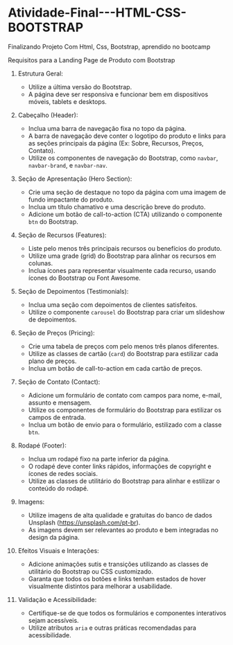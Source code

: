 # Atividade-Final---HTML-CSS-BOOTSTRAP
Finalizando Projeto Com Html, Css, Bootstrap, aprendido no bootcamp


Requisitos para a Landing Page de Produto com Bootstrap

1. Estrutura Geral:
   - Utilize a última versão do Bootstrap.
   - A página deve ser responsiva e funcionar bem em dispositivos móveis, tablets e desktops.

2. Cabeçalho (Header):
   - Inclua uma barra de navegação fixa no topo da página.
   - A barra de navegação deve conter o logotipo do produto e links para as seções principais da página (Ex: Sobre, Recursos, Preços, Contato).
   - Utilize os componentes de navegação do Bootstrap, como `navbar`, `navbar-brand`, e `navbar-nav`.

3. Seção de Apresentação (Hero Section):
   - Crie uma seção de destaque no topo da página com uma imagem de fundo impactante do produto.
   - Inclua um título chamativo e uma descrição breve do produto.
   - Adicione um botão de call-to-action (CTA) utilizando o componente `btn` do Bootstrap.

4. Seção de Recursos (Features):
   - Liste pelo menos três principais recursos ou benefícios do produto.
   - Utilize uma grade (grid) do Bootstrap para alinhar os recursos em colunas.
   - Inclua ícones para representar visualmente cada recurso, usando ícones do Bootstrap ou Font Awesome.

5. Seção de Depoimentos (Testimonials):
   - Inclua uma seção com depoimentos de clientes satisfeitos.
   - Utilize o componente `carousel` do Bootstrap para criar um slideshow de depoimentos.

6. Seção de Preços (Pricing):
   - Crie uma tabela de preços com pelo menos três planos diferentes.
   - Utilize as classes de cartão (`card`) do Bootstrap para estilizar cada plano de preços.
   - Inclua um botão de call-to-action em cada cartão de preços.

7. Seção de Contato (Contact):
   - Adicione um formulário de contato com campos para nome, e-mail, assunto e mensagem.
   - Utilize os componentes de formulário do Bootstrap para estilizar os campos de entrada.
   - Inclua um botão de envio para o formulário, estilizado com a classe `btn`.

8. Rodapé (Footer):
   - Inclua um rodapé fixo na parte inferior da página.
   - O rodapé deve conter links rápidos, informações de copyright e ícones de redes sociais.
   - Utilize as classes de utilitário do Bootstrap para alinhar e estilizar o conteúdo do rodapé.

9. Imagens:
   - Utilize imagens de alta qualidade e gratuitas do banco de dados Unsplash (https://unsplash.com/pt-br).
   - As imagens devem ser relevantes ao produto e bem integradas no design da página.

10. Efeitos Visuais e Interações:
    - Adicione animações sutis e transições utilizando as classes de utilitário do Bootstrap ou CSS customizado.
    - Garanta que todos os botões e links tenham estados de hover visualmente distintos para melhorar a usabilidade.

11. Validação e Acessibilidade:
    - Certifique-se de que todos os formulários e componentes interativos sejam acessíveis.
    - Utilize atributos `aria` e outras práticas recomendadas para acessibilidade.